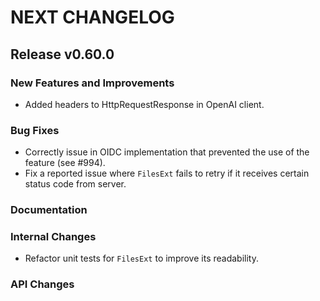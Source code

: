 # NEXT CHANGELOG

## Release v0.60.0

### New Features and Improvements

* Added headers to HttpRequestResponse in OpenAI client.

### Bug Fixes

- Correctly issue in OIDC implementation that prevented the use of the feature (see #994).
- Fix a reported issue where `FilesExt` fails to retry if it receives certain status code from server.

### Documentation

### Internal Changes

- Refactor unit tests for `FilesExt` to improve its readability.

### API Changes
